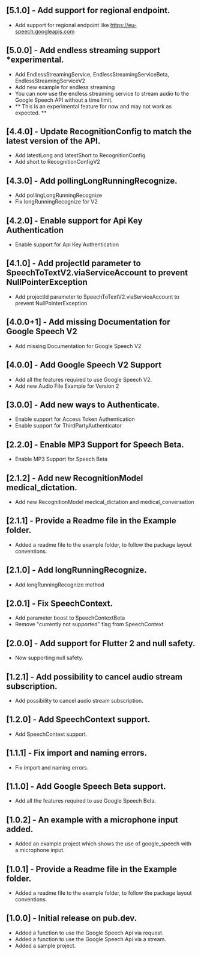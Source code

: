 ## [5.1.0] - Add support for regional endpoint.
* Add support for regional endpoint like https://eu-speech.googleapis.com

## [5.0.0] - Add endless streaming support *experimental.
* Add EndlessStreamingService, EndlessStreamingServiceBeta, EndlessStreamingServiceV2
* Add new example for endless streaming
* You can now use the endless streaming service to stream audio to the Google Speech API without a time limit.
* ** This is an experimental feature for now and may not work as expected. **

## [4.4.0] - Update RecognitionConfig to match the latest version of the API.
* Add latestLong and latestShort to RecognitionConfig
* Add short to RecognitionConfigV2

## [4.3.0] - Add pollingLongRunningRecognize.
* Add pollingLongRunningRecognize
* Fix longRunningRecognize for V2

## [4.2.0] - Enable support for Api Key Authentication
* Enable support for Api Key Authentication

## [4.1.0] - Add projectId parameter to SpeechToTextV2.viaServiceAccount to prevent NullPointerException
* Add projectId parameter to SpeechToTextV2.viaServiceAccount to prevent NullPointerException

## [4.0.0+1] - Add missing Documentation for Google Speech V2
* Add missing Documentation for Google Speech V2

## [4.0.0] - Add Google Speech V2 Support
* Add all the features required to use Google Speech V2.
* Add new Audio File Example for Version 2

## [3.0.0] - Add new ways to Authenticate.
* Enable support for Access Token Authentication
* Enable support for ThirdPartyAuthenticator

## [2.2.0] - Enable MP3 Support for Speech Beta.
* Enable MP3 Support for Speech Beta

## [2.1.2] - Add new RecognitionModel medical_dictation.
* Add new RecognitionModel medical_dictation and medical_conversation

## [2.1.1] - Provide a Readme file in the Example folder.
* Added a readme file to the example folder, to follow the package layout conventions.

## [2.1.0] - Add longRunningRecognize.
* Add longRunningRecognize method

## [2.0.1] - Fix SpeechContext.
* Add parameter boost to SpeechContextBeta
* Remove "currently not supported" flag from SpeechContext

## [2.0.0] - Add support for Flutter 2 and null safety.
* Now supporting null safety.

## [1.2.1] - Add possibility to cancel audio stream subscription.
* Add possibility to cancel audio stream subscription.

## [1.2.0] - Add SpeechContext support.
* Add SpeechContext support.

## [1.1.1] - Fix import and naming errors.
* Fix import and naming errors.

## [1.1.0] - Add Google Speech Beta support.
* Add all the features required to use Google Speech Beta.

## [1.0.2] - An example with a microphone input added.
* Added an example project which shows the use of google_speech with a microphone input.

## [1.0.1] - Provide a Readme file in the Example folder.
* Added a readme file to the example folder, to follow the package layout conventions.

## [1.0.0] - Initial release on pub.dev.
* Added a function to use the Google Speech Api via request.
* Added a function to use the Google Speech Api via a stream.
* Added a sample project.

